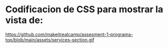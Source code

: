 # Codificacion de CSS para mostrar la vista de:
https://github.com/makeitrealcamp/assesment-1-programa-top/blob/main/assets/services-section.gif